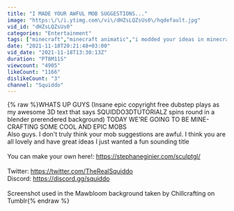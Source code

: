 ```yaml
---
title: "I MADE YOUR AWFUL MOB SUGGESTIONS..."
image: "https:\/\/i.ytimg.com\/vi\/dHZsLQZsUs0\/hqdefault.jpg"
vid_id: "dHZsLQZsUs0"
categories: "Entertainment"
tags: ["minecraft","minecraft animatic","i modded your ideas in minecraft"]
date: "2021-11-18T20:21:48+03:00"
vid_date: "2021-11-18T13:30:13Z"
duration: "PT8M11S"
viewcount: "4905"
likeCount: "1166"
dislikeCount: "3"
channel: "Squiddo"
---
```

{% raw %}WHATS UP GUYS (Insane epic copyright free dubstep plays as my awesome 3D text that says SQUIDDO3DTUTORIALZ spins round in a blender prerendered background) TODAY WE'RE GOING TO BE MINE-CRAFTING SOME COOL AND EPIC MOBS<br />Also guys. I don't truly think your mob suggestions are awful. I think you are all lovely and have great ideas I just wanted a fun sounding title<br /><br />You can make your own here!: <a rel="nofollow" target="blank" href="https://stephaneginier.com/sculptgl/">https://stephaneginier.com/sculptgl/</a><br /><br />Twitter: <a rel="nofollow" target="blank" href="https://twitter.com/TheRealSquiddo">https://twitter.com/TheRealSquiddo</a><br />Discord: <a rel="nofollow" target="blank" href="https://discord.gg/squiddo">https://discord.gg/squiddo</a><br /><br />Screenshot used in the Mawbloom background taken by Chillcrafting on Tumblr{% endraw %}

